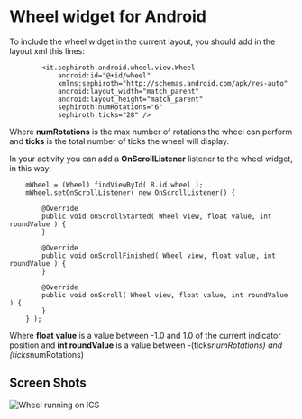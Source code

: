 #	Wheel widget for Android #

To include the wheel widget in the current layout, you should add in the layout xml this lines:

            <it.sephiroth.android.wheel.view.Wheel
                android:id="@+id/wheel"
                xmlns:sephiroth="http://schemas.android.com/apk/res-auto"
                android:layout_width="match_parent"
                android:layout_height="match_parent"
                sephiroth:numRotations="6"
                sephiroth:ticks="28" />
				
Where **numRotations** is the max number of rotations the wheel can perform and **ticks** is the total number of ticks the wheel will display.

In your activity you can add a **OnScrollListener** listener to the wheel widget, in this way:

		mWheel = (Wheel) findViewById( R.id.wheel );
		mWheel.setOnScrollListener( new OnScrollListener() {
			
			@Override
			public void onScrollStarted( Wheel view, float value, int roundValue ) {
			}
			
			@Override
			public void onScrollFinished( Wheel view, float value, int roundValue ) {
			}
			
			@Override
			public void onScroll( Wheel view, float value, int roundValue ) {
			}
		} );
		
Where **float value** is a value between -1.0 and 1.0 of the current indicator position and **int roundValue** is a value between -(ticks*numRotations) and (ticks*numRotations)

## Screen Shots ##

![Wheel running on ICS](https://github.com/sephiroth74/AndroidWheel/raw/master/Screenshot_2012-01-28-13-33-04.png "Screenshot 1")